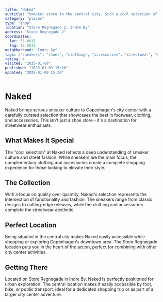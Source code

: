 ```yaml
---
title: "Naked"
subtitle: "Sneaker store in the central city. Such a cool selection of mostly sneakers and some clothing and accessories."
category: "places"
type: "shop"
location: "Store Regnegade 2, Indre By"
address: "Store Regnegade 2"
coordinates:
  lat: 55.6815
  lng: 12.5831
neighborhood: "Indre By"
tags: ["sneakers", "shoes", "clothing", "accessories", "streetwear", "city center", "cool"]
rating: 4
visited: "2025-01-09"
published: "2025-01-09 15:20"
updated: "2025-01-09 15:20"
---
```


# Naked

Naked brings serious sneaker culture to Copenhagen's city center with a carefully curated selection that showcases the best in footwear, clothing, and accessories. This isn't just a shoe store - it's a destination for streetwear enthusiasts.

## What Makes It Special

The "cool selection" at Naked reflects a deep understanding of sneaker culture and street fashion. While sneakers are the main focus, the complementary clothing and accessories create a complete shopping experience for those looking to elevate their style.

## The Collection

With a focus on quality over quantity, Naked's selection represents the intersection of functionality and fashion. The sneakers range from classic designs to cutting-edge releases, while the clothing and accessories complete the streetwear aesthetic.

## Perfect Location

Being situated in the central city makes Naked easily accessible while shopping or exploring Copenhagen's downtown area. The Store Regnegade location puts you in the heart of the action, perfect for combining with other city center activities.

## Getting There

Located on Store Regnegade in Indre By, Naked is perfectly positioned for urban exploration. The central location makes it easily accessible by foot, bike, or public transport, ideal for a dedicated shopping trip or as part of a larger city center adventure.